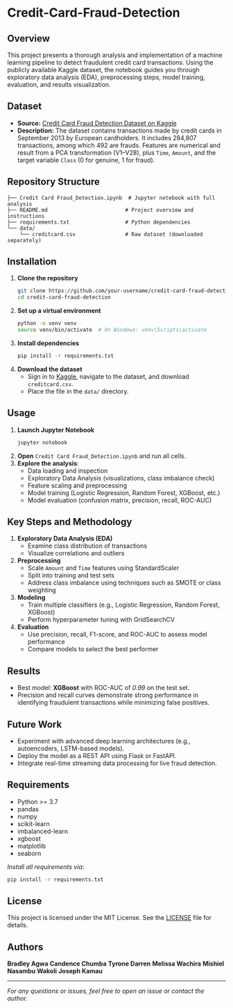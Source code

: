 # Credit-Card-Fraud-Detection
## Overview

This project presents a thorough analysis and implementation of a machine learning pipeline to detect fraudulent credit card transactions. Using the publicly available Kaggle dataset, the notebook guides you through exploratory data analysis (EDA), preprocessing steps, model training, evaluation, and results visualization.

## Dataset

- **Source:** [Credit Card Fraud Detection Dataset on Kaggle](https://www.kaggle.com/datasets/mlg-ulb/creditcardfraud)
- **Description:** The dataset contains transactions made by credit cards in September 2013 by European cardholders. It includes 284,807 transactions, among which 492 are frauds. Features are numerical and result from a PCA transformation (V1–V28), plus `Time`, `Amount`, and the target variable `Class` (0 for genuine, 1 for fraud).

## Repository Structure

```
├── Credit Card Fraud_Detection.ipynb  # Jupyter notebook with full analysis
├── README.md                         # Project overview and instructions
├── requirements.txt                  # Python dependencies
└── data/
    └── creditcard.csv                # Raw dataset (downloaded separately)
```

## Installation

1. **Clone the repository**
   ```bash
   git clone https://github.com/your-username/credit-card-fraud-detection.git
   cd credit-card-fraud-detection
   ```
2. **Set up a virtual environment**
   ```bash
   python -m venv venv
   source venv/bin/activate  # On Windows: venv\Scripts\activate
   ```
3. **Install dependencies**
   ```bash
   pip install -r requirements.txt
   ```
4. **Download the dataset**
   - Sign in to [Kaggle](https://www.kaggle.com), navigate to the dataset, and download `creditcard.csv`.
   - Place the file in the `data/` directory.

## Usage

1. **Launch Jupyter Notebook**
   ```bash
   jupyter notebook
   ```
2. **Open** `Credit Card Fraud_Detection.ipynb` and run all cells.
3. **Explore the analysis**:
   - Data loading and inspection
   - Exploratory Data Analysis (visualizations, class imbalance check)
   - Feature scaling and preprocessing
   - Model training (Logistic Regression, Random Forest, XGBoost, etc.)
   - Model evaluation (confusion matrix, precision, recall, ROC-AUC)

## Key Steps and Methodology

1. **Exploratory Data Analysis (EDA)**
   - Examine class distribution of transactions
   - Visualize correlations and outliers
2. **Preprocessing**
   - Scale `Amount` and `Time` features using StandardScaler
   - Split into training and test sets
   - Address class imbalance using techniques such as SMOTE or class weighting
3. **Modeling**
   - Train multiple classifiers (e.g., Logistic Regression, Random Forest, XGBoost)
   - Perform hyperparameter tuning with GridSearchCV
4. **Evaluation**
   - Use precision, recall, F1-score, and ROC-AUC to assess model performance
   - Compare models to select the best performer

## Results

- Best model: **XGBoost** with ROC-AUC of _0.99_ on the test set.
- Precision and recall curves demonstrate strong performance in identifying fraudulent transactions while minimizing false positives.

## Future Work

- Experiment with advanced deep learning architectures (e.g., autoencoders, LSTM-based models).
- Deploy the model as a REST API using Flask or FastAPI.
- Integrate real-time streaming data processing for live fraud detection.

## Requirements

- Python >= 3.7
- pandas
- numpy
- scikit-learn
- imbalanced-learn
- xgboost
- matplotlib
- seaborn

*Install all requirements via*:
```bash
pip install -r requirements.txt
```

## License

This project is licensed under the MIT License. See the [LICENSE](LICENSE) file for details.

## Authors

**Bradley Agwa**
**Candence Chumba**
**Tyrone Darren**
**Melissa Wachira**
**Mishiel Nasambu Wakoli**
**Joseph Kamau**  


---

*For any questions or issues, feel free to open an issue or contact the author.*

